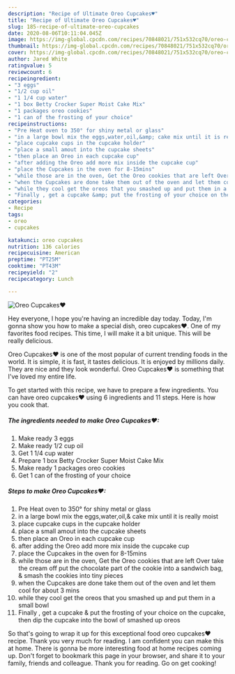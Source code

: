 ```yaml
---
description: "Recipe of Ultimate Oreo Cupcakes♥"
title: "Recipe of Ultimate Oreo Cupcakes♥"
slug: 185-recipe-of-ultimate-oreo-cupcakes
date: 2020-08-06T10:11:04.045Z
image: https://img-global.cpcdn.com/recipes/70848021/751x532cq70/oreo-cupcakes♥-recipe-main-photo.jpg
thumbnail: https://img-global.cpcdn.com/recipes/70848021/751x532cq70/oreo-cupcakes♥-recipe-main-photo.jpg
cover: https://img-global.cpcdn.com/recipes/70848021/751x532cq70/oreo-cupcakes♥-recipe-main-photo.jpg
author: Jared White
ratingvalue: 5
reviewcount: 6
recipeingredient:
- "3 eggs"
- "1/2 cup oil"
- "1 1/4 cup water"
- "1 box Betty Crocker Super Moist Cake Mix"
- "1 packages oreo cookies"
- "1 can of the frosting of your choice"
recipeinstructions:
- "Pre Heat oven to 350° for shiny metal or glass"
- "in a large bowl mix the eggs,water,oil,&amp; cake mix until it is really moist"
- "place cupcake cups in the cupcake holder"
- "place a small amout into the cupcake sheets"
- "then place an Oreo in each cupcake cup"
- "after adding the Oreo add more mix inside the cupcake cup"
- "place the Cupcakes in the oven for 8-15mins"
- "while those are in the oven, Get the Oreo cookies that are left Over take the cream off put the chocolate part of the cookie into a sandwich bag, &amp; smash the cookies into tiny pieces"
- "when the Cupcakes are done take them out of the oven and let them cool for about 3 mins"
- "while they cool get the oreos that you smashed up and put them in a small bowl"
- "Finally , get a cupcake &amp; put the frosting of your choice on the cupcake,  then dip the cupcake into the bowl of smashed up oreos"
categories:
- Recipe
tags:
- oreo
- cupcakes

katakunci: oreo cupcakes 
nutrition: 136 calories
recipecuisine: American
preptime: "PT25M"
cooktime: "PT43M"
recipeyield: "2"
recipecategory: Lunch

---
```



![Oreo Cupcakes♥](https://img-global.cpcdn.com/recipes/70848021/751x532cq70/oreo-cupcakes♥-recipe-main-photo.jpg)

Hey everyone, I hope you're having an incredible day today. Today, I'm gonna show you how to make a special dish, oreo cupcakes♥. One of my favorites food recipes. This time, I will make it a bit unique. This will be really delicious.



Oreo Cupcakes♥ is one of the most popular of current trending foods in the world. It is simple, it is fast, it tastes delicious. It is enjoyed by millions daily. They are nice and they look wonderful. Oreo Cupcakes♥ is something that I've loved my entire life.


To get started with this recipe, we have to prepare a few ingredients. You can have oreo cupcakes♥ using 6 ingredients and 11 steps. Here is how you cook that.

<!--inarticleads1-->

##### The ingredients needed to make Oreo Cupcakes♥:

1. Make ready 3 eggs
1. Make ready 1/2 cup oil
1. Get 1 1/4 cup water
1. Prepare 1 box Betty Crocker Super Moist Cake Mix
1. Make ready 1 packages oreo cookies
1. Get 1 can of the frosting of your choice




<!--inarticleads2-->

##### Steps to make Oreo Cupcakes♥:

1. Pre Heat oven to 350° for shiny metal or glass
1. in a large bowl mix the eggs,water,oil,&amp; cake mix until it is really moist
1. place cupcake cups in the cupcake holder
1. place a small amout into the cupcake sheets
1. then place an Oreo in each cupcake cup
1. after adding the Oreo add more mix inside the cupcake cup
1. place the Cupcakes in the oven for 8-15mins
1. while those are in the oven, Get the Oreo cookies that are left Over take the cream off put the chocolate part of the cookie into a sandwich bag, &amp; smash the cookies into tiny pieces
1. when the Cupcakes are done take them out of the oven and let them cool for about 3 mins
1. while they cool get the oreos that you smashed up and put them in a small bowl
1. Finally , get a cupcake &amp; put the frosting of your choice on the cupcake,  then dip the cupcake into the bowl of smashed up oreos




So that's going to wrap it up for this exceptional food oreo cupcakes♥ recipe. Thank you very much for reading. I am confident you can make this at home. There is gonna be more interesting food at home recipes coming up. Don't forget to bookmark this page in your browser, and share it to your family, friends and colleague. Thank you for reading. Go on get cooking!
